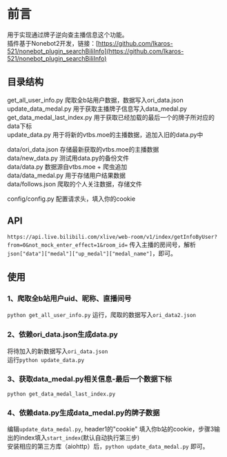 # 前言
用于实现通过牌子逆向查主播信息这个功能。  
插件基于Nonebot2开发，链接：[https://github.com/Ikaros-521/nonebot_plugin_searchBiliInfo](https://github.com/Ikaros-521/nonebot_plugin_searchBiliInfo)  

## 目录结构

get_all_user_info.py 爬取全b站用户数据，数据写入ori_data.json  
update_data_medal.py 用于获取主播牌子信息写入data_medal.py  
get_data_medal_last_index.py 用于获取已经加载的最后一个的牌子所对应的data下标  
update_data.py 用于将新的vtbs.moe的主播数据，追加入旧的data.py中  

data/ori_data.json 存储最新获取的vtbs.moe的主播数据  
data/new_data.py 测试用data.py的备份文件  
data/data.py 数据源自vtbs.moe + 爬虫追加  
data/data_medal.py 用于存储用户结果数据  
data/follows.json 爬取的个人关注数据，存储文件  

config/config.py 配置请求头，填入你的cookie  


## API

`https://api.live.bilibili.com/xlive/web-room/v1/index/getInfoByUser?from=0&not_mock_enter_effect=1&room_id=` 传入主播的房间号，解析`json["data"]["medal"]["up_medal"]["medal_name"]`，即可。  


## 使用
  
### 1、爬取全b站用户uid、昵称、直播间号
`python get_all_user_info.py` 运行，爬取的数据写入`ori_data2.json`  

### 2、依赖ori_data.json生成data.py
将待加入的新数据写入`ori_data.json`  
运行`python update_data.py`  

### 3、获取data_medal.py相关信息-最后一个数据下标
`python get_data_medal_last_index.py` 

### 4、依赖data.py生成data_medal.py的牌子数据
编辑`update_data_medal.py`, header1的"cookie" 填入你b站的cookie，步骤3输出的index填入`start_index`(默认自动执行第三步)  
安装相应的第三方库（aiohttp）后，`python update_data_medal.py` 即可。
